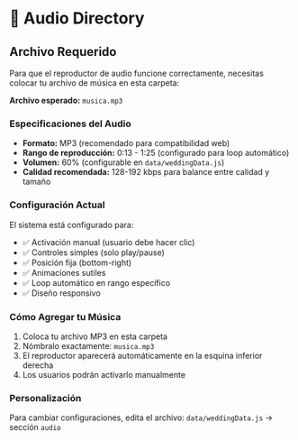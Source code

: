 # 🎵 Audio Directory

## Archivo Requerido

Para que el reproductor de audio funcione correctamente, necesitas colocar tu archivo de música en esta carpeta:

**Archivo esperado:** `musica.mp3`

### Especificaciones del Audio

- **Formato:** MP3 (recomendado para compatibilidad web)
- **Rango de reproducción:** 0:13 - 1:25 (configurado para loop automático)
- **Volumen:** 60% (configurable en `data/weddingData.js`)
- **Calidad recomendada:** 128-192 kbps para balance entre calidad y tamaño

### Configuración Actual

El sistema está configurado para:
- ✅ Activación manual (usuario debe hacer clic)
- ✅ Controles simples (solo play/pause)
- ✅ Posición fija (bottom-right)
- ✅ Animaciones sutiles
- ✅ Loop automático en rango específico
- ✅ Diseño responsivo

### Cómo Agregar tu Música

1. Coloca tu archivo MP3 en esta carpeta
2. Nómbralo exactamente: `musica.mp3`
3. El reproductor aparecerá automáticamente en la esquina inferior derecha
4. Los usuarios podrán activarlo manualmente

### Personalización

Para cambiar configuraciones, edita el archivo:
`data/weddingData.js` → sección `audio`

